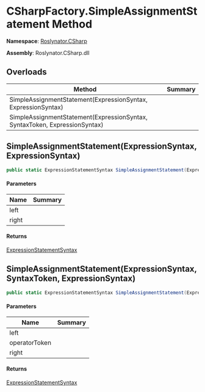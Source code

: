 # CSharpFactory\.SimpleAssignmentStatement Method

**Namespace**: [Roslynator.CSharp](../../README.md)

**Assembly**: Roslynator\.CSharp\.dll

## Overloads

| Method | Summary |
| ------ | ------- |
| SimpleAssignmentStatement\(ExpressionSyntax, ExpressionSyntax\) | |
| SimpleAssignmentStatement\(ExpressionSyntax, SyntaxToken, ExpressionSyntax\) | |

## SimpleAssignmentStatement\(ExpressionSyntax, ExpressionSyntax\)

```csharp
public static ExpressionStatementSyntax SimpleAssignmentStatement(ExpressionSyntax left, ExpressionSyntax right)
```

#### Parameters

| Name | Summary |
| ---- | ------- |
| left | |
| right | |

#### Returns

[ExpressionStatementSyntax](https://docs.microsoft.com/en-us/dotnet/api/microsoft.codeanalysis.csharp.syntax.expressionstatementsyntax)

## SimpleAssignmentStatement\(ExpressionSyntax, SyntaxToken, ExpressionSyntax\)

```csharp
public static ExpressionStatementSyntax SimpleAssignmentStatement(ExpressionSyntax left, SyntaxToken operatorToken, ExpressionSyntax right)
```

#### Parameters

| Name | Summary |
| ---- | ------- |
| left | |
| operatorToken | |
| right | |

#### Returns

[ExpressionStatementSyntax](https://docs.microsoft.com/en-us/dotnet/api/microsoft.codeanalysis.csharp.syntax.expressionstatementsyntax)

